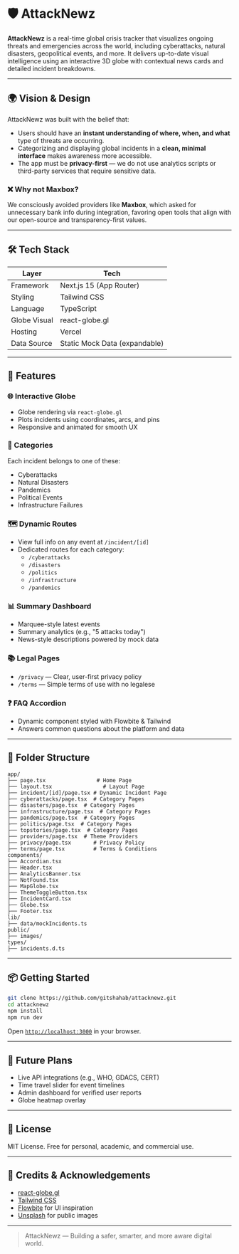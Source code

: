 # 🛡️ AttackNewz

**AttackNewz** is a real-time global crisis tracker that visualizes ongoing threats and emergencies across the world, including cyberattacks, natural disasters, geopolitical events, and more. It delivers up-to-date visual intelligence using an interactive 3D globe with contextual news cards and detailed incident breakdowns.

---

## 🌍 Vision & Design

AttackNewz was built with the belief that:

- Users should have an **instant understanding of where, when, and what** type of threats are occurring.
- Categorizing and displaying global incidents in a **clean, minimal interface** makes awareness more accessible.
- The app must be **privacy-first** — we do not use analytics scripts or third-party services that require sensitive data.

### ❌ Why not Maxbox?

We consciously avoided providers like **Maxbox**, which asked for unnecessary bank info during integration, favoring open tools that align with our open-source and transparency-first values.

---

## 🛠️ Tech Stack

| Layer        | Tech                          |
| ------------ | ----------------------------- |
| Framework    | Next.js 15 (App Router)       |
| Styling      | Tailwind CSS                  |
| Language     | TypeScript                    |
| Globe Visual | react-globe.gl                |
| Hosting      | Vercel       |
| Data Source  | Static Mock Data (expandable) |

---

## 🚀 Features

### 🌐 Interactive Globe

- Globe rendering via `react-globe.gl`
- Plots incidents using coordinates, arcs, and pins
- Responsive and animated for smooth UX

### 📰 Categories

Each incident belongs to one of these:

- Cyberattacks
- Natural Disasters
- Pandemics
- Political Events
- Infrastructure Failures

### 🗺️ Dynamic Routes

- View full info on any event at `/incident/[id]`
- Dedicated routes for each category:
  - `/cyberattacks`
  - `/disasters`
  - `/politics`
  - `/infrastructure`
  - `/pandemics`

### 📊 Summary Dashboard

- Marquee-style latest events
- Summary analytics (e.g., "5 attacks today")
- News-style descriptions powered by mock data

### 📚 Legal Pages

- `/privacy` — Clear, user-first privacy policy
- `/terms` — Simple terms of use with no legalese

### ❓ FAQ Accordion

- Dynamic component styled with Flowbite & Tailwind
- Answers common questions about the platform and data

---

## 📁 Folder Structure

```
app/
├── page.tsx                # Home Page
├── layout.tsx                # Layout Page
├── incident/[id]/page.tsx # Dynamic Incident Page
├── cyberattacks/page.tsx  # Category Pages
├── disasters/page.tsx  # Category Pages
├── infrastructure/page.tsx  # Category Pages
├── pandemics/page.tsx  # Category Pages
├── politics/page.tsx  # Category Pages
├── topstories/page.tsx  # Category Pages
├── providers/page.tsx  # Theme Providers
├── privacy/page.tsx       # Privacy Policy
├── terms/page.tsx         # Terms & Conditions
components/
├── Accordian.tsx  
├── Header.tsx 
├── AnalyticsBanner.tsx
├── NotFound.tsx
├── MapGlobe.tsx
├── ThemeToggleButton.tsx
├── IncidentCard.tsx 
├── Globe.tsx
├── Footer.tsx
lib/
├── data/mockIncidents.ts
public/
├── images/
types/
├── incidents.d.ts
```

---

## 📦 Getting Started

```bash
git clone https://github.com/gitshahab/attacknewz.git
cd attacknewz
npm install
npm run dev
```

Open [`http://localhost:3000`](http://localhost:3000) in your browser.

---

## 🧩 Future Plans

- Live API integrations (e.g., WHO, GDACS, CERT)
- Time travel slider for event timelines
- Admin dashboard for verified user reports
- Globe heatmap overlay

---

## 📜 License

MIT License. Free for personal, academic, and commercial use.

---

## 🤝 Credits & Acknowledgements

- [react-globe.gl](https://github.com/vasturiano/react-globe.gl)
- [Tailwind CSS](https://tailwindcss.com/)
- [Flowbite](https://flowbite.com/) for UI inspiration
- [Unsplash](https://unsplash.com/) for public images

---

> AttackNewz — Building a safer, smarter, and more aware digital world.

